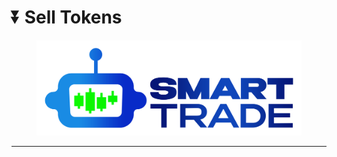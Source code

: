 # ⏬ Sell Tokens

<figure><img src="../.gitbook/assets/smartlogo (2).png" alt=""><figcaption></figcaption></figure>

***

